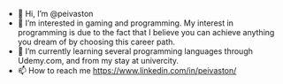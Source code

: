 - 👋 Hi, I’m @peivaston
- 👀 I’m interested in gaming and programming. My interest in programming is due to the fact that I believe you can achieve anything you dream of by choosing this career path.
- 🌱 I’m currently learning several programming languages through Udemy.com, and from my stay at univercity.
- 📫 How to reach me https://www.linkedin.com/in/peivaston/

<!---
peivaston/peivaston is a ✨ special ✨ repository because its `README.md` (this file) appears on your GitHub profile.
You can click the Preview link to take a look at your changes.
--->
